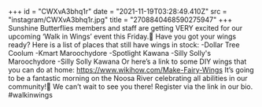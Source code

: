 +++
id = "CWXvA3bhq1r"
date = "2021-11-19T03:28:49.410Z"
src = "instagram/CWXvA3bhq1r.jpg"
title = "2708840468590275947"
+++
Sunshine Butterflies members and staff are getting VERY excited for our upcoming ‘Walk in Wings’ event this Friday.🦋 Have you got your wings ready? Here is a list of places that still have wings in stock: -Dollar Tree Coolum -Kmart Maroochydore -Spotlight Kawana -Silly Solly's Maroochydore -Silly Solly Kawana Or here’s a link to some DIY wings that you can do at home: https://www.wikihow.com/Make-Fairy-Wings It’s going to be a fantastic morning on the Noosa River celebrating all abilities in our community!💜 We can’t wait to see you there! Register via the link in our bio. #walkinwings